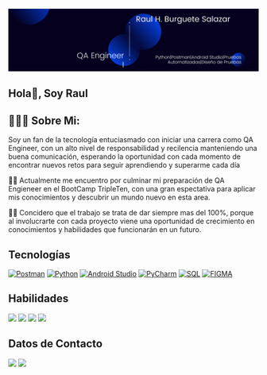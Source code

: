 ![](https://github.com/Raul-qa-Burguete/Raul-qa-Burguete/blob/main/Banner%20de%20Linkedin%20Moderno%20para%20Arquitecto%20Azul%20y%20Blanco.png)


## Hola👋, Soy Raul 

## 🧑🏻‍💻 Sobre Mi:


Soy un fan de la tecnología entuciasmado con iniciar una carrera como QA Engineer, con un alto nivel de responsabilidad y recilencia manteniendo una buena comunicación, esperando la oportunidad con cada momento de encontrar nuevos retos para seguir aprendiendo y superarme cada día 

👨‍🏫 Actualmente me encuentro por culminar mi preparación de QA Engieneer en el BootCamp TripleTen, con una gran espectativa para aplicar mis conocimientos y descubrir un mundo nuevo en esta area. 

👍🏼 Concidero que el trabajo se trata de dar siempre mas del 100%, porque al involucrarte con cada proyecto viene una oportunidad de crecimiento en conocimientos y habilidades que funcionarán en un futuro.



## Tecnologías

[![Postman](https://img.shields.io/badge/Postman-FF6C37?style=for-the-badge&logo=Postman&logoColor=white)]()
[![Python](https://img.shields.io/badge/Python-1C43C5?style=for-the-badge&logo=Python&logoColor=white)]()
[![Android Studio](https://img.shields.io/badge/Android_Studio-51E70C?style=for-the-badge&logo=Android&logoColor=white)]()
[![PyCharm](https://img.shields.io/badge/PyCharm-D0E70C?style=for-the-badge&logo=PyCharm&logoColor=white)]()
[![SQL](https://img.shields.io/badge/SQL-E7AF0C?style=for-the-badge&logo=SQL&logoColor=white)]()
[![FIGMA](https://img.shields.io/badge/Figma-0C66E7?style=for-the-badge&logo=Figma&logoColor=white)]()


## Habilidades
[![](https://img.shields.io/badge/Diseño_de_pruebas-22F0E9?style=for-the-badge&logo=Work&logoColor=white)]()
[![](https://img.shields.io/badge/Pruebas_Aplicaciones_Web-22F0E9?style=for-the-badge&logo=Work&logoColor=white)]()
[![](https://img.shields.io/badge/Pruebas_Aplicaciónes_Moviles-22F0E9?style=for-the-badge&logo=Work&logoColor=white)]()
[![](https://img.shields.io/badge/Pruebas_API-22F0E9?style=for-the-badge&logo=Work&logoColor=white)]()

## Datos de Contacto

[![](https://img.shields.io/badge/Whatsapp-0DA419?style=for-the-badge&logo=Whatsapp&logoColor=white)](https://wa.me/+522224018205)
[![](https://img.shields.io/badge/linkedin-0e76a8?style=for-the-badge&logo=linkedin&logoColor=white)](https://www.linkedin.com/in/qa-raul-burguete)


<!--
**Raul-qa-Burguete/Raul-qa-Burguete** is a ✨ _special_ ✨ repository because its `README.md` (this file) appears on your GitHub profile.

Here are some ideas to get you started:

-
- 🌱 I’m currently learning new 
- 👯 I’m looking to collaborate on ...
- 🤔 I’m looking for help with ...
- 💬 Ask me about ...
- 📫 How to reach me: ...
- 😄 Pronouns: ...
- ⚡ Fun fact: ...
-->

